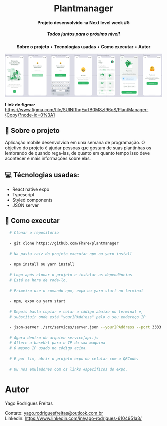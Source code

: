 <h1 align='center'>
  Plantmanager
</h1>

<h4 align='center'>Projeto desenvolvido na Next level week #5</h4>
<h5 align='center'>Todos juntos para o próximo nivel!</h5>

<p align="center">
  <a><strong>Sobre o projeto</strong></a> •
  <a><strong>Tecnologias usadas</strong></a> •
  <a><strong>Como executar</strong></a> •
  <a><strong>Autor</strong></a>
</p>

![](https://github.com/razevedocosta/nlw05-plantmanager/blob/main/assets/preview.png)

**Link do figma:** https://www.figma.com/file/SUlNI1hqEurfB0M8zI96oS/PlantManager-(Copy)?node-id=0%3A1

## 👥 Sobre o projeto

Aplicação mobile desenvolvida em uma semana de programação. O objetivo do projeto é ajudar pessoas que gostam de suas plantinhas os lembrando de quando rega-las, de quanto em quanto tempo isso deve acontecer e mais informações sobre elas.

## 💻 Técnologias usadas:

 - React native expo
 - Typescript
 - Styled components
 - JSON server

## 🚀 Como executar 


  ```bash
    # Clonar o repositório 
    
    - git clone https://github.com/Fhare/plantmanager
    
    # Na pasta raiz do projeto executar npm ou yarn install
    
    - npm install ou yarn install
    
    # Logo após clonar o projeto e instalar as dependências
    # Está na hora de roda-lo.
    
    # Primeiro use o comando npm, expo ou yarn start no terminal
    
    - npm, expo ou yarn start
    
    # Depois basta copiar e colar o código abaixo no terminal e,
    # substituir onde está "yourIPAddress" pelo o seu endereço IP
    
    - json-server ./src/services/server.json --yourIPAddress --port 3333
    
    # Agora dentro do arquivo service/api.js
    # Altere a baseUrl para o IP da sua maquina
    # O mesmo IP usado no código acima.
    
    # E por fim, abrir o projeto expo no celular com o QRCode.
    
    # Ou nos emuladores com os links específicos do expo.
  ```
  
  # Autor
  
  Yago Rodrigues Freitas
  
  Contato: yago.rodriguesfreitas@outlook.com.br <br />
  Linkedin: https://www.linkedin.com/in/yago-rodrigues-6104951a3/
